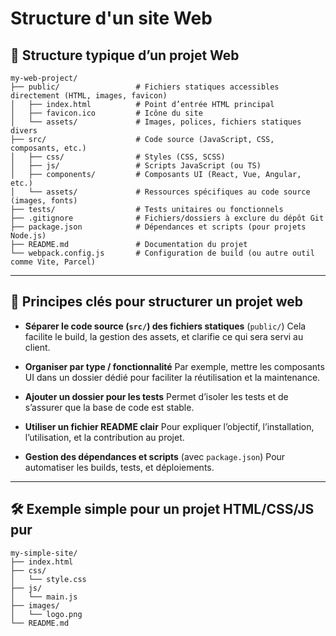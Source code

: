 # Structure d'un site Web

## 📁 Structure typique d’un projet Web

```plaintext
my-web-project/
├── public/                 # Fichiers statiques accessibles directement (HTML, images, favicon)
│   ├── index.html          # Point d’entrée HTML principal
│   ├── favicon.ico         # Icône du site
│   └── assets/             # Images, polices, fichiers statiques divers
├── src/                    # Code source (JavaScript, CSS, composants, etc.)
│   ├── css/                # Styles (CSS, SCSS)
│   ├── js/                 # Scripts JavaScript (ou TS)
│   ├── components/         # Composants UI (React, Vue, Angular, etc.)
│   └── assets/             # Ressources spécifiques au code source (images, fonts)
├── tests/                  # Tests unitaires ou fonctionnels
├── .gitignore              # Fichiers/dossiers à exclure du dépôt Git
├── package.json            # Dépendances et scripts (pour projets Node.js)
├── README.md               # Documentation du projet
└── webpack.config.js       # Configuration de build (ou autre outil comme Vite, Parcel)
```

---

## 🔑 Principes clés pour structurer un projet web

* **Séparer le code source (`src/`) des fichiers statiques** (`public/`)
  Cela facilite le build, la gestion des assets, et clarifie ce qui sera servi au client.

* **Organiser par type / fonctionnalité**
  Par exemple, mettre les composants UI dans un dossier dédié pour faciliter la réutilisation et la maintenance.

* **Ajouter un dossier pour les tests**
  Permet d’isoler les tests et de s’assurer que la base de code est stable.

* **Utiliser un fichier README clair**
  Pour expliquer l’objectif, l’installation, l’utilisation, et la contribution au projet.

* **Gestion des dépendances et scripts** (avec `package.json`)
  Pour automatiser les builds, tests, et déploiements.

---

## 🛠️ Exemple simple pour un projet HTML/CSS/JS pur

```plaintext
my-simple-site/
├── index.html
├── css/
│   └── style.css
├── js/
│   └── main.js
├── images/
│   └── logo.png
└── README.md
```
